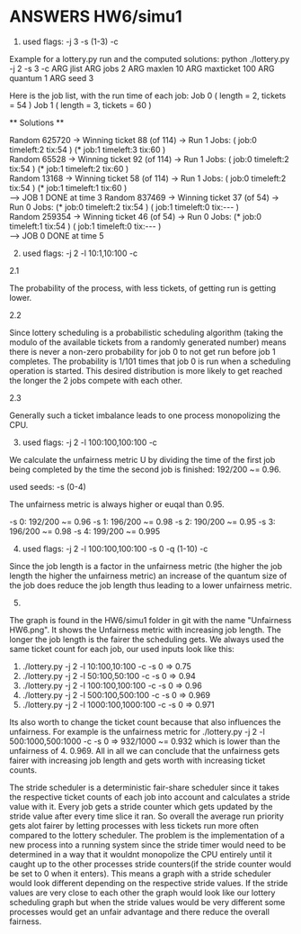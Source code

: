ANSWERS HW6/simu1
======================

1. used flags: -j 3 -s (1-3) -c

Example for a lottery.py run and the computed solutions: python ./lottery.py -j 2 -s 3 -c
ARG jlist 
ARG jobs 2
ARG maxlen 10
ARG maxticket 100
ARG quantum 1
ARG seed 3

Here is the job list, with the run time of each job: 
  Job 0 ( length = 2, tickets = 54 )
  Job 1 ( length = 3, tickets = 60 )


** Solutions **

Random 625720 -> Winning ticket 88 (of 114) -> Run 1
  Jobs:  (  job:0 timeleft:2 tix:54 )   (* job:1 timeleft:3 tix:60 )  
Random 65528 -> Winning ticket 92 (of 114) -> Run 1
  Jobs:  (  job:0 timeleft:2 tix:54 )   (* job:1 timeleft:2 tix:60 )  
Random 13168 -> Winning ticket 58 (of 114) -> Run 1
  Jobs:  (  job:0 timeleft:2 tix:54 )   (* job:1 timeleft:1 tix:60 )  
--> JOB 1 DONE at time 3
Random 837469 -> Winning ticket 37 (of 54) -> Run 0
  Jobs:  (* job:0 timeleft:2 tix:54 )   (  job:1 timeleft:0 tix:--- )  
Random 259354 -> Winning ticket 46 (of 54) -> Run 0
  Jobs:  (* job:0 timeleft:1 tix:54 )   (  job:1 timeleft:0 tix:--- )  
--> JOB 0 DONE at time 5

2. used flags: -j 2 -l 10:1,10:100 -c

2.1

The probability of the process, with less tickets, of getting run is getting lower.

2.2

Since lottery scheduling is a probabilistic scheduling algorithm (taking the modulo of the available tickets from a randomly generated number) means there is never a non-zero probability for job 0 to not get run before job 1 completes. The probability is 1/101 times that job 0 is run when a scheduling operation is started. This desired distribution is more likely to get reached the longer the 2 jobs compete with each other.

2.3

Generally such a ticket imbalance leads to one process monopolizing the CPU.

3. used flags: -j 2 -l 100:100,100:100 -c

We calculate the unfairness metric U by dividing the time of the first job being completed by the time the second job is finished: 192/200 ~= 0.96.

used seeds: -s (0-4)

The unfairness metric is always higher or euqal than 0.95.

-s 0: 192/200 ~= 0.96
-s 1: 196/200 ~= 0.98
-s 2: 190/200 ~= 0.95
-s 3: 196/200 ~= 0.98
-s 4: 199/200 ~= 0.995

4. used flags: -j 2 -l 100:100,100:100 -s 0 -q (1-10) -c

Since the job length is a factor in the unfairness metric (the higher the job length the higher the unfairness metric) an increase of the quantum size of the job does reduce the job length thus leading to a lower unfairness metric.

5.

The graph is found in the HW6/simu1 folder in git with the name "Unfairness HW6.png". It shows the Unfairness metric with increasing job length. The longer the job length is the fairer the scheduling gets.
We always used the same ticket count for each job, our used inputs look like this:
1. ./lottery.py -j 2 -l 10:100,10:100 -c -s 0      => 0.75
2. ./lottery.py -j 2 -l 50:100,50:100 -c -s 0      => 0.94
3. ./lottery.py -j 2 -l 100:100,100:100 -c -s 0    => 0.96
4. ./lottery.py -j 2 -l 500:100,500:100 -c -s 0    => 0.969
5. ./lottery.py -j 2 -l 1000:100,1000:100 -c -s 0  => 0.971

Its also worth to change the ticket count because that also influences the unfairness. For example is the unfairness metric for ./lottery.py -j 2 -l 500:1000,500:1000 -c -s 0 => 932/1000 ~= 0.932 which is lower than the unfairness of 4. 0.969. All in all we can conclude that the unfairness gets fairer with increasing job length and gets worth with increasing ticket counts.

The stride scheduler is a deterministic fair-share scheduler since it takes the respective ticket counts of each job into account and calculates a stride value with it. Every job gets a stride counter which gets updated by the stride value after every time slice it ran. So overall the average run priority gets alot fairer by letting processes with less tickets run more often compared to the lottery scheduler. The problem is the implementation of a new process into a running system since the stride timer would need to be determined in a way that it wouldnt monopolize the CPU entirely until it caught up to the other processes stride counters(if the stride counter would be set to 0 when it enters). This means a graph with a stride scheduler would look different depending on the respective stride values. If the stride values are very close to each other the graph would look like our lottery scheduling graph but when the stride values would be very different some processes would get an unfair advantage and there reduce the overall fairness.
